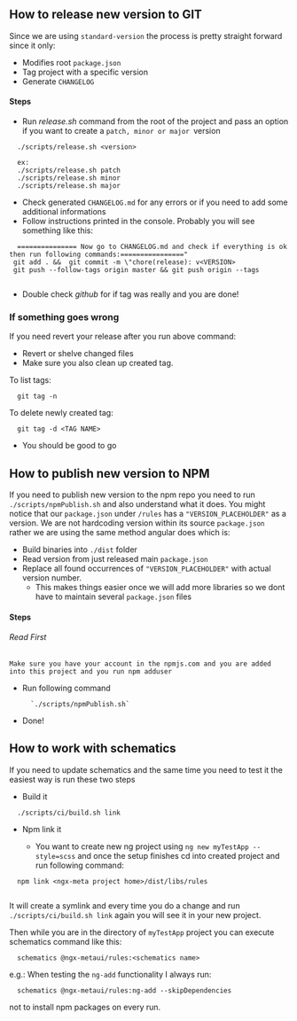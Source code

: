 ## How to release new version to GIT

Since we are using `standard-version` the process is pretty straight forward since it only:
* Modifies root `package.json`
* Tag project with a specific version
* Generate `CHANGELOG`

#### Steps

* Run _release.sh_ command from the root of the project and pass an option if you want to create a `patch, minor or major `version

````
  ./scripts/release.sh <version>
  
  ex:
  ./scripts/release.sh patch
  ./scripts/release.sh minor
  ./scripts/release.sh major

````

* Check generated `CHANGELOG.md` for any errors or if you need to add some additional informations
* Follow instructions printed in the console. Probably you will see something like this:

```
  =============== Now go to CHANGELOG.md and check if everything is ok then run following commands:================"
 git add . &&  git commit -m \"chore(release): v<VERSION>
 git push --follow-tags origin master && git push origin --tags
 
``` 


* Double check _github_ for if tag was really and you are done!


### If something goes wrong

If you need revert your release after you run above command:

* Revert or shelve changed files 
* Make sure you also clean up created tag. 

To list tags:
```
  git tag -n

```

To delete newly created tag:

```
  git tag -d <TAG NAME>

```

* You should be good to go


   
 ## How to publish new version to NPM
 
 If you need to publish new version to the npm repo you need to run `./scripts/npmPublish.sh` and also understand what it does. You might 
 notice that our `package.json` under `/rules` has a `"VERSION_PLACEHOLDER"` as a version. We are not hardcoding version within its source 
 `package.json` rather we are using the same method angular does which is:
 * Build binaries into `./dist` folder
 * Read version from just released main `package.json`  
 * Replace all found occurrences of  `"VERSION_PLACEHOLDER"` with actual version number.
    * This makes things easier once we will add more libraries so we dont have to maintain several `package.json` files 


#### Steps


###### Read First
`
Make sure you have your account in the npmjs.com and you are added into this project and you run npm adduser  `

* Run following command

  ```
    `./scripts/npmPublish.sh`
  
  ```

* Done!

## How to work with schematics

If you need to update schematics and the same time you need to test it the easiest way is run these two steps

* Build it
```
  ./scripts/ci/build.sh link
```

*  Npm link it

    * You want to create new ng project using `ng new myTestApp --style=scss` and once the setup finishes cd into created
    project and run following command:
    
```
  npm link <ngx-meta project home>/dist/libs/rules
  
``` 

It will create a symlink and every time you do a change and run `./scripts/ci/build.sh link` again you will see it in your
new project.

Then while you are in the directory of `myTestApp` project you can execute schematics command like this:

```
  schematics @ngx-metaui/rules:<schematics name>
```

e.g.: When testing the `ng-add` functionality I always run: 

```
  schematics @ngx-metaui/rules:ng-add --skipDependencies
```

not to install npm packages on every run.


